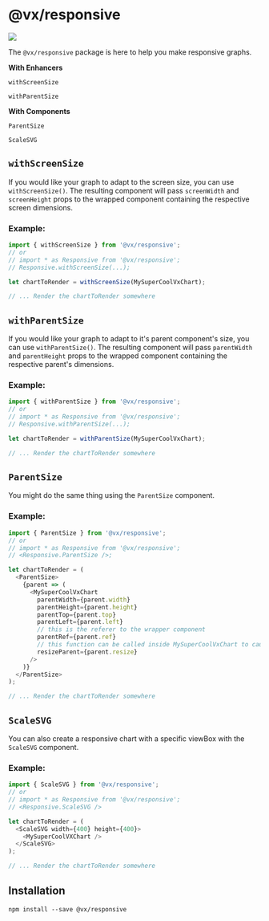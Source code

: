 # @vx/responsive

<a title="@vx/responsive npm downloads" href="https://www.npmjs.com/package/@vx/responsive">
  <img src="https://img.shields.io/npm/dm/@vx/responsive.svg?style=flat-square" />
</a>

The `@vx/responsive` package is here to help you make responsive graphs.

**With Enhancers**

`withScreenSize`

`withParentSize`

**With Components**

`ParentSize`

`ScaleSVG`

## `withScreenSize`

If you would like your graph to adapt to the screen size, you can use `withScreenSize()`. The
resulting component will pass `screenWidth` and `screenHeight` props to the wrapped component
containing the respective screen dimensions.

### Example:

```js
import { withScreenSize } from '@vx/responsive';
// or
// import * as Responsive from '@vx/responsive';
// Responsive.withScreenSize(...);

let chartToRender = withScreenSize(MySuperCoolVxChart);

// ... Render the chartToRender somewhere
```

## `withParentSize`

If you would like your graph to adapt to it's parent component's size, you can use
`withParentSize()`. The resulting component will pass `parentWidth` and `parentHeight` props to the
wrapped component containing the respective parent's dimensions.

### Example:

```js
import { withParentSize } from '@vx/responsive';
// or
// import * as Responsive from '@vx/responsive';
// Responsive.withParentSize(...);

let chartToRender = withParentSize(MySuperCoolVxChart);

// ... Render the chartToRender somewhere
```

## `ParentSize`

You might do the same thing using the `ParentSize` component.

### Example:

```js
import { ParentSize } from '@vx/responsive';
// or
// import * as Responsive from '@vx/responsive';
// <Responsive.ParentSize />;

let chartToRender = (
  <ParentSize>
    {parent => (
      <MySuperCoolVxChart
        parentWidth={parent.width}
        parentHeight={parent.height}
        parentTop={parent.top}
        parentLeft={parent.left}
        // this is the referer to the wrapper component
        parentRef={parent.ref}
        // this function can be called inside MySuperCoolVxChart to cause a resize of the wrapper component
        resizeParent={parent.resize}
      />
    )}
  </ParentSize>
);

// ... Render the chartToRender somewhere
```

## `ScaleSVG`

You can also create a responsive chart with a specific viewBox with the `ScaleSVG` component.

### Example:

```js
import { ScaleSVG } from '@vx/responsive';
// or
// import * as Responsive from '@vx/responsive';
// <Responsive.ScaleSVG />

let chartToRender = (
  <ScaleSVG width={400} height={400}>
    <MySuperCoolVXChart />
  </ScaleSVG>
);

// ... Render the chartToRender somewhere
```

## Installation

```
npm install --save @vx/responsive
```
